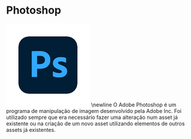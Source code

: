 

# Photoshop

![Photoshop logo](.gitbook/assets/photoshop.png)
\newline
O Adobe Photoshop é um programa de manipulação de imagem desenvolvido pela Adobe Inc. Foi utilizado sempre que era necessário fazer uma alteração num asset já existente ou na criação de um novo asset utilizando elementos de outros assets já existentes.
